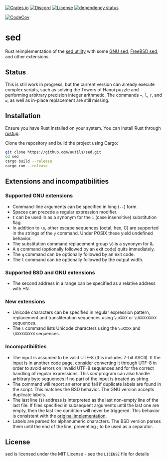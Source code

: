[![Crates.io](https://img.shields.io/crates/v/sed.svg)](https://crates.io/crates/sed)
[![Discord](https://img.shields.io/badge/discord-join-7289DA.svg?logo=discord&longCache=true&style=flat)](https://discord.gg/wQVJbvJ)
[![License](http://img.shields.io/badge/license-MIT-blue.svg)](https://github.com/uutils/sed/blob/main/LICENSE)
[![dependency status](https://deps.rs/repo/github/uutils/sed/status.svg)](https://deps.rs/repo/github/uutils/sed)

[![CodeCov](https://codecov.io/gh/uutils/sed/branch/master/graph/badge.svg)](https://codecov.io/gh/uutils/sed)

# sed

Rust reimplementation of the [sed utility](https://pubs.opengroup.org/onlinepubs/9799919799/utilities/sed.html)
with some [GNU sed](https://www.gnu.org/software/sed/manual/sed.html),
[FreeBSD sed](https://man.freebsd.org/cgi/man.cgi?sed(1)),
and other extensions.

## Status

This is still work in progress, but the current version can
already execute complex scripts,
such as solving the Towers of Hanoi puzzle and performing
arbitrary precision integer arithmetic.
The commands `=`, `l`, `r`, and `w`, as well as in-place replacement
are still missing.

## Installation

Ensure you have Rust installed on your system. You can install Rust through [rustup](https://rustup.rs/).

Clone the repository and build the project using Cargo:

```bash
git clone https://github.com/uutils/sed.git
cd sed
cargo build --release
cargo run --release
```
## Extensions and incompatibilities
### Supported GNU extensions
* Command-line arguments can be specified in long (`--`) form.
* Spaces can precede a regular expression modifier.
* `I` can be used in as a synonym for the `i` (case insensitive) substitution
  flag.
* In addition to `\n`, other escape sequences (octal, hex, C) are supported
  in the strings of the `y` command.
  Under POSIX these yield undefined behavior.
* The substitution command replacement group `\0` is a synonym for &.
* A `Q` command (optionally followed by an exit code) quits immediately.
* The `q` command can be optionally followed by an exit code.
* The `l` command can be optionally followed by the output width.

### Supported BSD and GNU extensions
* The second address in a range can be specified as a relative address with +N.

### New extensions
* Unicode characters can be specified in regular expression pattern, replacement
  and transliteration sequences using `\uXXXX` or `\UXXXXXXXX` sequences.
* The `l` command lists Unicode characters using the `\uXXXX` and `\UXXXXXXXX`
  sequences.

### Incompatibilities
* The input is assumed to be valid UTF-8 (this includes 7-bit ASCII).
  If the input is in another code page, consider converting it through UTF-8
  in order to avoid errors on invalid UTF-8 sequences and for the correct
  handling of regular expressions.
  This _sed_ program can also handle arbitrary byte sequences if no part of the
  input is treated as string.
* The command will report an error and fail if duplicate labels are found
  in the script.
  This matches the BSD behavior. The GNU version accepts duplicate labels.
* The last line (`$`) address is interpreted as the last non-empty line of
  the last file.  If files specified in subsequent arguments until the last
  one are empty, then the last line condition will never be triggered.
  This behavior is consistent with the
  [original implementation](https://github.com/dspinellis/unix-history-repo/blob/Research-V7/usr/src/cmd/sed/sed1.c#L665).
* Labels are parsed for alphanumeric characters. The BSD version parses them
  until the end of the line, preventing ; to be used as a separator.

## License

sed is licensed under the MIT License - see the `LICENSE` file for details
